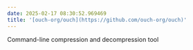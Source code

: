 ```yaml
---
date: 2025-02-17 08:30:52.969469
title: '[ouch-org/ouch](https://github.com/ouch-org/ouch)'
---
```


Command-line compression and decompression tool